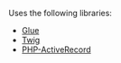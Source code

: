 Uses the following libraries:

* [Glue](http://gluephp.com)
* [Twig](twig.sensiolabs.org)
* [PHP-ActiveRecord](http://www.phpactiverecord.org/)
